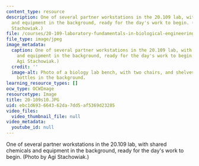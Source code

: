 ```yaml
---
content_type: resource
description: One of several partner workstations in the 20.109 lab, with shared chemicals
  and equipment in the background, ready for the day's work to begin. (Photo by Agi
  Stachowiak.)
file: /courses/20-109-laboratory-fundamentals-in-biological-engineering-spring-2010/ebc1d693664362da7dd5af5369d23285_20-109s10.JPG
file_type: image/jpeg
image_metadata:
  caption: One of several partner workstations in the 20.109 lab, with shared chemicals
    and equipment in the background, ready for the day's work to begin. (Photo by
    Agi Stachowiak.)
  credit: ''
  image-alt: Photo of a biology lab bench, with two chairs, and shelves of chemical
    bottles in the background.
learning_resource_types: []
ocw_type: OCWImage
resourcetype: Image
title: 20-109s10.JPG
uid: ebc1d693-6643-62da-7dd5-af5369d23285
video_files:
  video_thumbnail_file: null
video_metadata:
  youtube_id: null
---
```

One of several partner workstations in the 20.109 lab, with shared chemicals and equipment in the background, ready for the day's work to begin. (Photo by Agi Stachowiak.)

